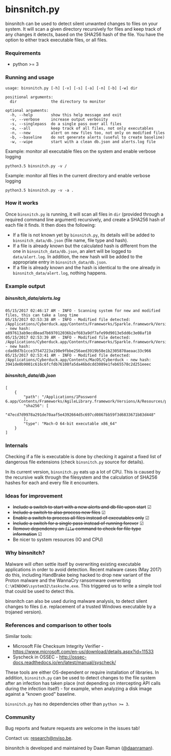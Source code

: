 # binsnitch.py
binsnitch can be used to detect silent unwanted changes to files on your system.
It will scan a given directory recursively for files and keep track of any changes it detects, based on the SHA256 hash of the file.
You have the option to either track executable files, or all files.

### Requirements
- python >= 3

### Running and usage
```
usage: binsnitch.py [-h] [-v] [-s] [-a] [-n] [-b] [-w] dir

positional arguments:
  dir               the directory to monitor

optional arguments:
  -h, --help        show this help message and exit
  -v, --verbose     increase output verbosity
  -s, --singlepass  do a single pass over all files
  -a, --all         keep track of all files, not only executables
  -n, --new         alert on new files too, not only on modified files
  -b, --baseline    do not generate alerts (useful to create baseline)
  -w, --wipe        start with a clean db.json and alerts.log file
```

Example: monitor all executable files on the system and enable verbose logging

```
python3.5 binsnitch.py -v / 
```

Example: monitor all files in the current directory and enable verbose logging

```
python3.5 binsnitch.py -v -a . 
```

### How it works
Once ``binsnitch.py`` is running, it will scan all files in ``dir`` (provided through a required command line argument) recursively, and create a SHA256 hash of each file it finds. It then does the following:
- If a file is not known yet by ``binsnitch.py``, its details will be added to ``binsnitch_data/db.json`` (file name, file type and hash).
- If a file is already known but the calculated hash is different from the one in ``binsnitch_data/db.json``, an alert will be logged to ``data/alert.log``. In addition, the new hash will be added to the appropriate entry in ``binsnitch_data/db.json``.
- If a file is already known and the hash is identical to the one already in ``binsnitch_data/alert.log``, nothing happens.

### Example output

##### binsnitch_data/alerts.log
```
05/15/2017 02:46:17 AM - INFO - Scanning system for new and modified files, this can take a long time
05/15/2017 02:53:38 AM - INFO - Modified file detected: /Applications/Cyberduck.app/Contents/Frameworks/Sparkle.framework/Versions/A/Resources/Autoupdate.app/Contents/MacOS/Autoupdate - new hash: a897613ab9ecd8ead7b697012036b2ef683a9df7afe99d9013e5dd6c3e08af10
05/15/2017 02:53:39 AM - INFO - Modified file detected: /Applications/Cyberduck.app/Contents/Frameworks/Sparkle.framework/Versions/A/Resources/Autoupdate.app/Contents/MacOS/fileop - new hash: cdad8d7b1cce37547223a198e9fbbe256aed3919b58e1b2305870aeaac33c966
05/15/2017 02:53:41 AM - INFO - Modified file detected: /Applications/Cyberduck.app/Contents/MacOS/Cyberduck - new hash: 3941de0b9001c616c6fcfdb76108fa5da46bdcdd3089e1feb65578c2d251eeec
```

##### binsnitch_data/db.json

```
[
    {
        "path": "/Applications/1Password 6.app/Contents/Frameworks/AgileLibrary.framework/Versions/A/Resources/pngquant",
        "sha256": [
            "47ecd7d9978a291de70aaf5e4392664d5c697cd0867bb59f3d6833671b83d448"
        ],
        "type": "Mach-O 64-bit executable x86_64"
    }
]
```

### Internals
Checking if a file is executable is done by checking it against a fixed list of dangerous file extensions (check ``binsnitch.py`` source for details).

In its current version, ``binsnitch.py`` eats up a lot of CPU. This is caused by the recursive walk through the filesystem and the calculation of SHA256 hashes for each and every file it encounters.

### Ideas for improvement

- ~~Include a switch to start with a new alerts and db file upon start~~ ☑
- ~~Include a switch to also process new files~~ ☑
- ~~Enable a switch to process all files instead of executables only~~ ☑
- ~~Include a switch for a single pass instead of running forever~~ ☑
- ~~Remove dependency on ``file`` command to check for file type information~~ ☑
- Be nicer to system resources (IO and CPU)

### Why binsnitch?

Malware will often settle itself by overwriting existing executable applications in order to avoid detection.
Recent malware cases (May 2017) do this, including HandBrake being hacked to drop new variant of the Proton malware and the WannaCry ransomware overwriting ``C:\WINDOWS\system32\tasksche.exe``.
This triggered us to write a simple tool that could be used to detect this.

binsnitch can also be used during malware analysis, to detect silent changes to files (i.e. replacement of a trusted Windows executable by a trojaned version).

### References and comparison to other tools

Similar tools:
- Microsoft File Checksum Integrity Verifier - https://www.microsoft.com/en-us/download/details.aspx?id=11533
- Syscheck in OSSEC - http://ossec-docs.readthedocs.io/en/latest/manual/syscheck/

These tools are either OS-dependent or require installation of libraries. In addition, ``binsnitch.py`` can be used to detect changes to the file system after an infection has taken place  (not depending on intercepting API calls during the infection itself) - for example, when analyzing a disk image against a "known good" baseline.

``binsnitch.py`` has no dependencies other than ``python >= 3``.

### Community

Bug reports and feature requests are welcome in the issues tab!

Contact us: research@nviso.be.

binsnitch is developed and maintained by Daan Raman ([@daanraman](https://twitter.com/daanraman)).

